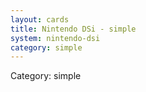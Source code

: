 ```yaml
---
layout: cards
title: Nintendo DSi - simple
system: nintendo-dsi
category: simple
---
```

<div class="alert alert-secondary mb-4"><span class="i18n innerHTML-category">Category: </span><span class="i18n innerHTML-cat-simple">simple</span></div>
